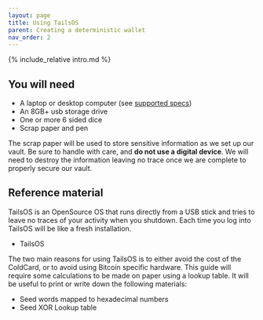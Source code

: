 ```yaml
---
layout: page
title: Using TailsOS
parent: Creating a deterministic wallet
nav_order: 2
---
```

{% include_relative intro.md %}

## You will need
- A laptop or desktop computer (see [supported specs](https://tails.boum.org/doc/about/requirements/index.en.html))
- An 8GB+ usb storage drive
- One or more 6 sided dice
- Scrap paper and pen

The scrap paper will be used to store sensitive information as we set up our vault. Be sure to handle with care, and **do not use a digital device**. We will need to destroy the information leaving no trace once we are complete to properly secure our vault.

## Reference material

TailsOS is an OpenSource OS that runs directly from a USB stick and tries to leave no traces of your activity when you shutdown. Each time you log into TailsOS will be like a fresh installation.

- TailsOS

The two main reasons for using TailsOS is to either avoid the cost of the ColdCard, or to avoid using Bitcoin specific hardware. This guide will require some calculations to be made on paper using a lookup table. It will be useful to print or write down the following materials:

- Seed words mapped to hexadecimal numbers
- Seed XOR Lookup table
